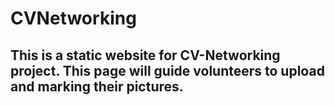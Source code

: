 # CVNetworking
## This is a static website for CV-Networking project. This page will guide volunteers to upload and marking their pictures.